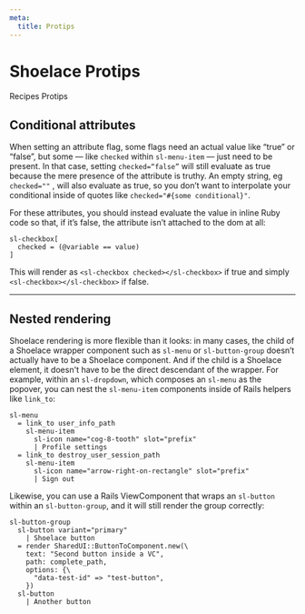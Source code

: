 ```yaml
---
meta:
  title: Protips
---
```


# Shoelace Protips

<sl-breadcrumb class="component-header">
  <sl-breadcrumb-item href="/teamshares/recipes/">
    <sl-icon slot="prefix" library="fa" name="square-list"></sl-icon>
    Recipes
  </sl-breadcrumb-item>
  <sl-breadcrumb-item>Protips</sl-breadcrumb-item>
</sl-breadcrumb>

## Conditional attributes

When setting an attribute flag, some flags need an actual value like “true” or “false”, but some — like `checked` within `sl-menu-item` — just need to be present. In that case, setting `checked=“false”` will still evaluate as true because the mere presence of the attribute is truthy. An empty string, eg `checked=""` , will also evaluate as true, so you don’t want to interpolate your conditional inside of quotes like `checked="#{some conditional}"`.

For these attributes, you should instead evaluate the value in inline Ruby code so that, if it’s false, the attribute isn’t attached to the dom at all:

```pug:slim
sl-checkbox[
  checked = (@variable == value)
]
```

This will render as `<sl-checkbox checked></sl-checkbox>` if true and simply `<sl-checkbox></sl-checkbox>` if false.

---

## Nested rendering

Shoelace rendering is more flexible than it looks: in many cases, the child of a Shoelace wrapper component such as `sl-menu` or `sl-button-group` doesn’t actually have to be a Shoelace component. And if the child is a Shoelace element, it doesn't have to be the direct descendant of the wrapper. For example, within an `sl-dropdown`, which composes an `sl-menu` as the popover, you can nest the `sl-menu-item` components inside of Rails helpers like `link_to`:

```pug:slim
sl-menu
  = link_to user_info_path
    sl-menu-item
      sl-icon name="cog-8-tooth" slot="prefix"
      | Profile settings
  = link_to destroy_user_session_path
    sl-menu-item
      sl-icon name="arrow-right-on-rectangle" slot="prefix"
      | Sign out
```

Likewise, you can use a Rails ViewComponent that wraps an `sl-button` within an `sl-button-group`, and it will still render the group correctly:

```pug:slim
sl-button-group
  sl-button variant="primary"
    | Shoelace button
  = render SharedUI::ButtonToComponent.new(\
    text: "Second button inside a VC",
    path: complete_path,
    options: {\
      "data-test-id" => "test-button",
    })
  sl-button
    | Another button
```

